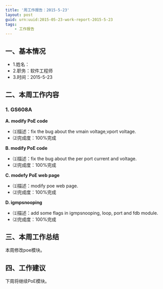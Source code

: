 ```yaml
---
title: '周工作报告：2015-5-23'
layout: post
guid: urn:uuid:2015-05-23-work-report-2015-5-23
tags:
    - 工作报告
---
```


## 一、基本情况

 - 1.姓名：
 - 2.职务：软件工程师
 - 3.时间：2015-5-23

## 二、本周工作内容

### 1. GS608A

**A. modify PoE code**

 - ⑴描述：fix the bug about the vmain voltage,vport voltage.
 - ⑵完成度：100%完成
 
**B. modify PoE code**

 - ⑴描述：fix the bug about the per port current and voltage.
 - ⑵完成度：100%完成
 
**C. modefy PoE web page**

 - ⑴描述：modify poe web page.
 - ⑵完成度：100%完成
 
**D. igmpsnooping**

 - ⑴描述：add some flags in igmpsnooping, loop, port and fdb module.
 - ⑵完成度：100%完成

## 三、本周工作总结

本周修改poe模块。

## 四、工作建议

下周将继续PoE模块。
